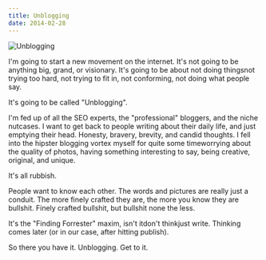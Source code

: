 ```yaml
---
title: Unblogging
date: 2014-02-28
---
```


![Unblogging](https://source.unsplash.com/gp8BLyaTaA0/1600x900)

I'm going to start a new movement on the internet. It's not going to be anything big, grand, or visionary. It's going to be about not doing thingsnot trying too hard, not trying to fit in, not conforming, not doing what people say.

It's going to be called "Unblogging".

I'm fed up of all the SEO experts, the "professional" bloggers, and the niche nutcases. I want to get back to people writing about their daily life, and just emptying their head. Honesty, bravery, brevity, and candid thoughts. I fell into the hipster blogging vortex myself for quite some timeworrying about the quality of photos, having something interesting to say, being creative, original, and unique.

It's all rubbish.

People want to know each other. The words and pictures are really just a conduit. The more finely crafted they are, the more you know they are bullshit. Finely crafted bullshit, but bullshit none the less.

It's the "Finding Forrester" maxim, isn't itdon't thinkjust write. Thinking comes later (or in our case, after hitting publish).

So there you have it. Unblogging. Get to it.